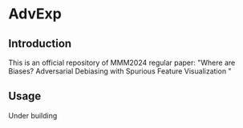 # AdvExp
## Introduction
This is an official repository of MMM2024 regular paper: "Where are Biases? Adversarial Debiasing with Spurious Feature Visualization
"
## Usage
Under building
